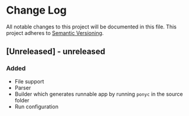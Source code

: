 # Change Log
All notable changes to this project will be documented in this file.
This project adheres to [Semantic Versioning](http://semver.org/).

## [Unreleased] - unreleased
### Added
- File support
- Parser
- Builder which generates runnable app by running `ponyc` in the source folder
- Run configuration